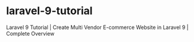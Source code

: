 # laravel-9-tutorial
Laravel 9 Tutorial | Create Multi Vendor E-commerce Website in Laravel 9 | Complete Overview
